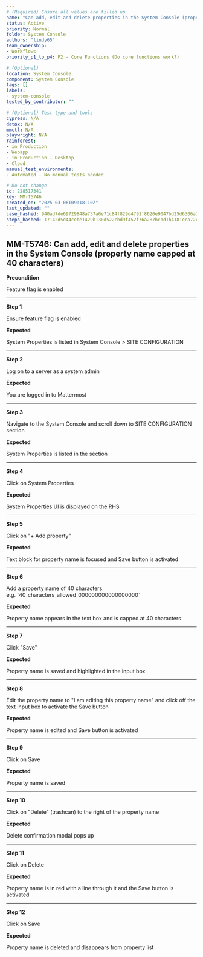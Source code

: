 ```yaml
---
# (Required) Ensure all values are filled up
name: "Can add, edit and delete properties in the System Console (property name capped at 40 characters)"
status: Active
priority: Normal
folder: System Console
authors: "lindy65"
team_ownership:
- Workflows
priority_p1_to_p4: P2 - Core Functions (Do core functions work?)

# (Optional)
location: System Console
component: System Console
tags: []
labels:
- system-console
tested_by_contributor: ""

# (Optional) Test type and tools
cypress: N/A
detox: N/A
mmctl: N/A
playwright: N/A
rainforest:
- in Production
- Webapp
- in Production — Desktop
- Cloud
manual_test_environments:
- Automated - No manual tests needed

# Do not change
id: 228517341
key: MM-T5746
created_on: "2025-03-06T09:18:10Z"
last_updated: ""
case_hashed: 940ad7de69729848a757a0e71c84f829d4791f8620e9047bd25d6306a112c408503e44d2e2e1d36891a5a3ab9ab0cc62
steps_hashed: 17142d5d44cebe1429b130d522cbd9f452f76a287bcbd1b4181eca72c65e36ddd7fdf49de22cd2b9ab27fc5b7b270159
---
```


<!-- (Auto-generated) Based on frontmatter's "key" and "name" -->

## MM-T5746: Can add, edit and delete properties in the System Console (property name capped at 40 characters)

**Precondition**

Feature flag is enabled

---

**Step 1**

Ensure feature flag is enabled

**Expected**

System Properties is listed in System Console > SITE CONFIGURATION

---

**Step 2**

Log on to a server as a system admin

**Expected**

You are logged in to Mattermost

---

**Step 3**

Navigate to the System Console and scroll down to SITE CONFIGURATION section

**Expected**

System Properties is listed in the section

---

**Step 4**

Click on System Properties

**Expected**

System Properties UI is displayed on the RHS

---

**Step 5**

Click on "+ Add property"

**Expected**

Text block for property name is focused and Save button is activated

---

**Step 6**

Add a property name of 40 characters\
e.g. \`40\_characters\_allowed\_000000000000000000\`

**Expected**

​Property name appears in the text box and is capped at 40 characters

---

**Step 7**

Click "Save"

**Expected**

Property name is saved and highlighted in the input box

---

**Step 8**

Edit the property name to "I am editing this property name" and click off the text input box to activate the Save button

**Expected**

Property name is edited and Save button is activated

---

**Step 9**

Click on Save

**Expected**

Property name is saved

---

**Step 10**

Click on "Delete" (trashcan) to the right of the property name

**Expected**

Delete confirmation modal pops up

---

**Step 11**

Click on Delete

**Expected**

Property name is in red with a line through it and the Save button is activated

---

**Step 12**

Click on Save

**Expected**

Property name is deleted and disappears from property list
